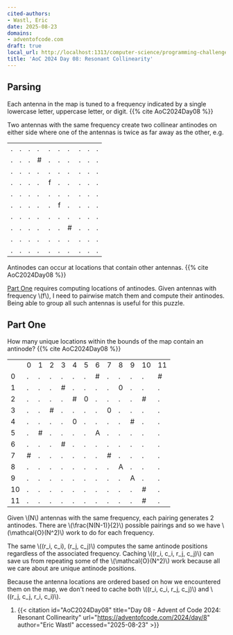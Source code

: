 ```yaml
---
cited-authors:
- Wastl, Eric
date: 2025-08-23
domains:
- adventofcode.com
draft: true
local_url: http://localhost:1313/computer-science/programming-challenges/advent-of-code/2024/AoC2024/08-resonant-collinearity/08-resonant-collinearity/
title: 'AoC 2024 Day 08: Resonant Collinearity'
---
```


## Parsing

Each antenna in the map is tuned to a frequency indicated by a single lowercase
letter, uppercase letter, or digit. {{% cite AoC2024Day08 %}}

Two antennas with the same frequency create two collinear antinodes on either
side where one of the antennas is twice as far away as the other, e.g.

<table>
<tr><td>.</td><td>.</td><td>.</td><td>.</td><td>.</td><td>.</td><td>.</td><td>.</td><td>.</td><td>.</td></tr>
<tr><td>.</td><td>.</td><td>.</td><td>#</td><td>.</td><td>.</td><td>.</td><td>.</td><td>.</td><td>.</td></tr>
<tr><td>.</td><td>.</td><td>.</td><td>.</td><td>.</td><td>.</td><td>.</td><td>.</td><td>.</td><td>.</td></tr>
<tr><td>.</td><td>.</td><td>.</td><td>.</td><td>f</td><td>.</td><td>.</td><td>.</td><td>.</td><td>.</td></tr>
<tr><td>.</td><td>.</td><td>.</td><td>.</td><td>.</td><td>.</td><td>.</td><td>.</td><td>.</td><td>.</td></tr>
<tr><td>.</td><td>.</td><td>.</td><td>.</td><td>.</td><td>f</td><td>.</td><td>.</td><td>.</td><td>.</td></tr>
<tr><td>.</td><td>.</td><td>.</td><td>.</td><td>.</td><td>.</td><td>.</td><td>.</td><td>.</td><td>.</td></tr>
<tr><td>.</td><td>.</td><td>.</td><td>.</td><td>.</td><td>.</td><td>#</td><td>.</td><td>.</td><td>.</td></tr>
<tr><td>.</td><td>.</td><td>.</td><td>.</td><td>.</td><td>.</td><td>.</td><td>.</td><td>.</td><td>.</td></tr>
<tr><td>.</td><td>.</td><td>.</td><td>.</td><td>.</td><td>.</td><td>.</td><td>.</td><td>.</td><td>.</td></tr>
</table>

Antinodes can occur at locations that contain other antennas. {{% cite
AoC2024Day08 %}}

[Part One](#part-one) requires computing locations of antinodes. Given antennas
with frequency \\(f\\), I need to pairwise match them and compute their
antinodes. Being able to group all such antennas is useful for this puzzle.

## Part One

How many unique locations within the bounds of the map contain an antinode? {{%
cite AoC2024Day08 %}}

<table>
<tr><td></td><td>0</td><td>1</td><td>2</td><td>3</td><td>4</td><td>5</td><td>6</td><td>7</td><td>8</td><td>9</td><td>10</td><td>11</td></tr>
<tr><td>0</td><td>.</td><td>.</td><td>.</td><td>.</td><td>.</td><td>.</td><td>#</td><td>.</td><td>.</td><td>.</td><td>.</td><td>#</td></tr>
<tr><td>1</td><td>.</td><td>.</td><td>.</td><td>#</td><td>.</td><td>.</td><td>.</td><td>.</td><td>0</td><td>.</td><td>.</td><td>.</td></tr>
<tr><td>2</td><td>.</td><td>.</td><td>.</td><td>.</td><td>#</td><td>0</td><td>.</td><td>.</td><td>.</td><td>.</td><td>#</td><td>.</td></tr>
<tr><td>3</td><td>.</td><td>.</td><td>#</td><td>.</td><td>.</td><td>.</td><td>.</td><td>0</td><td>.</td><td>.</td><td>.</td><td>.</td></tr>
<tr><td>4</td><td>.</td><td>.</td><td>.</td><td>.</td><td>0</td><td>.</td><td>.</td><td>.</td><td>.</td><td>#</td><td>.</td><td>.</td></tr>
<tr><td>5</td><td>.</td><td>#</td><td>.</td><td>.</td><td>.</td><td>.</td><td>A</td><td>.</td><td>.</td><td>.</td><td>.</td><td>.</td></tr>
<tr><td>6</td><td>.</td><td>.</td><td>.</td><td>#</td><td>.</td><td>.</td><td>.</td><td>.</td><td>.</td><td>.</td><td>.</td><td>.</td></tr>
<tr><td>7</td><td>#</td><td>.</td><td>.</td><td>.</td><td>.</td><td>.</td><td>.</td><td>#</td><td>.</td><td>.</td><td>.</td><td>.</td></tr>
<tr><td>8</td><td>.</td><td>.</td><td>.</td><td>.</td><td>.</td><td>.</td><td>.</td><td>.</td><td>A</td><td>.</td><td>.</td><td>.</td></tr>
<tr><td>9</td><td>.</td><td>.</td><td>.</td><td>.</td><td>.</td><td>.</td><td>.</td><td>.</td><td>.</td><td>A</td><td>.</td><td>.</td></tr>
<tr><td>10</td><td>.</td><td>.</td><td>.</td><td>.</td><td>.</td><td>.</td><td>.</td><td>.</td><td>.</td><td>.</td><td>#</td><td>.</td></tr>
<tr><td>11</td><td>.</td><td>.</td><td>.</td><td>.</td><td>.</td><td>.</td><td>.</td><td>.</td><td>.</td><td>.</td><td>#</td><td>.</td></tr>
</table>

Given \\(N\\) antennas with the same frequency, each pairing generates 2
antinodes. There are \\(\frac{N(N-1)}{2}\\) possible pairings and so we have
\\(\mathcal{O}(N^2)\\) work to do for each frequency.

The same \\((r_i, c_i), (r_j, c_j)\\) computes the same antinode positions
regardless of the associated frequency. Caching \\((r_i, c_i, r_j, c_j)\\) can
save us from repeating some of the \\(\mathcal{O}(N^2)\\) work because all we
care about are unique antinode positions.

Because the antenna locations are ordered based on how we encountered them on
the map, we don't need to cache both \\((r_i, c_i, r_j, c_j)\\) and \\((r_j,
c_j, r_i, c_i)\\).

1. {{< citation
  id="AoC2024Day08"
  title="Day 08 - Advent of Code 2024: Resonant Collinearity"
  url="https://adventofcode.com/2024/day/8"
  author="Eric Wastl"
  accessed="2025-08-23" >}}
